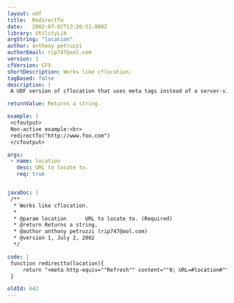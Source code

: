 ```yaml
---
layout: udf
title:  RedirectTo
date:   2002-07-02T13:20:51.000Z
library: UtilityLib
argString: "location"
author: anthony petruzzi
authorEmail: rip747@aol.com
version: 1
cfVersion: CF5
shortDescription: Works like cflocation.
tagBased: false
description: |
 A UDF version of cflocation that uses meta tags instead of a server-side redirect.

returnValue: Returns a string.

example: |
 <cfoutput>
 Non-active example:<br>
 redirectTo("http://www.foo.com")
 </cfoutput>

args:
 - name: location
   desc: URL to locate to.
   req: true


javaDoc: |
 /**
  * Works like cflocation.
  * 
  * @param location      URL to locate to. (Required)
  * @return Returns a string. 
  * @author anthony petruzzi (rip747@aol.com) 
  * @version 1, July 2, 2002 
  */

code: |
 function redirectto(location){
     return "<meta http-equiv=""Refresh"" content=""0; URL=#location#"">";
 }

oldId: 642
---
```


